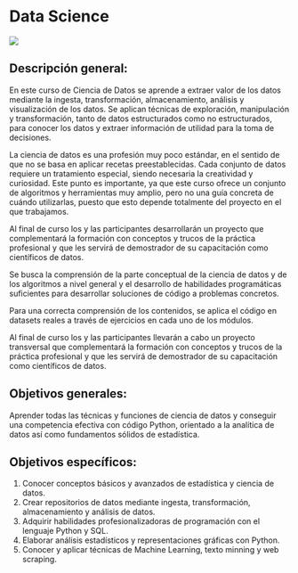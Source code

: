 # Data Science

![](https://github.com/Crap89/IT_ACADEMY/blob/main/IM%C3%81GENES/BDT_it-academy.png)

## Descripción general:

En este curso de  Ciencia de Datos  se aprende a extraer valor de los datos mediante la ingesta, transformación, almacenamiento, análisis y visualización de los datos. Se aplican técnicas de exploración, manipulación y transformación, tanto de datos estructurados como no estructurados, para conocer los datos y extraer información de utilidad para la toma de decisiones. 

La ciencia de datos es una profesión muy poco estándar, en el sentido de que no se basa en aplicar recetas preestablecidas. Cada conjunto de datos requiere un tratamiento especial, siendo necesaria la creatividad y curiosidad. Este punto es importante, ya que este curso ofrece un conjunto de algoritmos y herramientas muy amplio, pero no una guía concreta de cuándo utilizarlas, puesto que esto depende totalmente del proyecto en el que trabajamos.

Al final de curso los y las participantes desarrollarán un proyecto que complementará la formación con conceptos y trucos de la práctica profesional y que les servirá de demostrador de su capacitación como científicos de datos.

Se busca la comprensión de la parte conceptual de la ciencia de datos y de los algoritmos a nivel general y el desarrollo de habilidades programáticas suficientes para desarrollar soluciones de código a problemas concretos.

Para una correcta comprensión de los contenidos, se aplica el código en datasets reales a través de ejercicios en cada uno de los módulos.

Al final de curso los y las participantes llevarán a cabo un proyecto transversal que complementará la formación con conceptos y trucos de la práctica profesional y que les servirá de demostrador de su capacitación como científicos de datos.


## Objetivos generales:

Aprender todas las técnicas y funciones de ciencia de datos y conseguir una competencia efectiva con código Python, orientado a la analítica de datos así como fundamentos sólidos de estadística.


## Objetivos específicos:

1. Conocer conceptos básicos y avanzados de estadística y ciencia de datos.
2. Crear repositorios de datos mediante ingesta, transformación, almacenamiento y análisis de datos.
3. Adquirir habilidades profesionalizadoras de programación con el lenguaje Python y SQL.
4. Elaborar análisis estadísticos y representaciones gráficas con Python.
5. Conocer y aplicar técnicas de Machine Learning, texto minning y web scraping.











